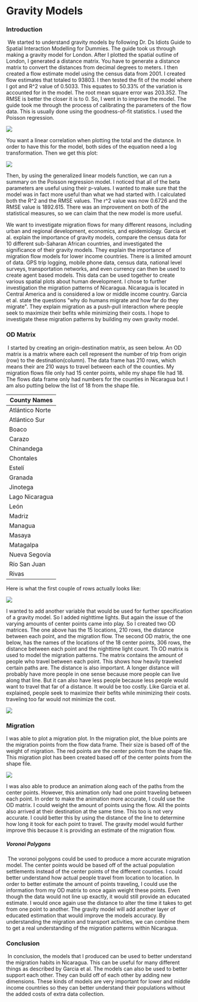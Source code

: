 # Gravity Models

### Introduction

​	We started to understand gravity models by following Dr. Ds Idiots Guide to Spatial Interaction Modelling for Dummies. The guide took us through making a gravity model for London. After I plotted the spatial outline of London, I generated a distance matrix. You have to generate a distance matrix to convert the distances from decimal degrees to meters. I then created a flow estimate model using the census data from 2001. I created flow estimates that totaled to 93803. I then tested the fit of the model where I got and R^2 value of 0.5033. This equates to 50.33% of the variation is accounted for in the model. The root mean square error was 203.352. The RMSE is better the closer it is to 0. So, I went in to improve the model. The guide took me through the process of calibrating the parameters of the flow data. This is usually done using the goodness-of-fit statistics. I used the Poisson regression.

![](poisson_plot.png)

You want a linear correlation when plotting the total and the distance. In order to have this  for the model, both sides of the equation need a log transformation. Then we get this plot:

![](log_poisson_plot.png)

Then, by using the generalized linear models function, we can run a summary on the Poisson regression model. I noticed that all of the beta parameters are useful using their p-values. I wanted to make sure that the model was in fact more useful than what we had started with. I calculated both the R^2 and the RMSE values. The r^2 value was now 0.6726 and the RMSE value is 1892.615. There was an improvement on both of the statistical measures, so we can claim that the new model is more useful.



We want to investigate migration flows for many different reasons, including urban and regional development, economics, and epidemiology. Garcia et al. explain the importance of gravity models, compare the census data for 10 different sub-Saharan African countries, and investigated the significance of their gravity models. They explain the importance of migration flow models for lower income countries. There is a limited amount of data. GPS trip logging, mobile phone data, census data, national level surveys, transportation networks, and even currency can then be used to create agent based models. This data can be used together to create various spatial plots about human development. I chose to further investigation the migration patterns of Nicaragua. Nicaragua is located in Central America and is considered a low or middle income country. Garcia et al. state the questions "why do humans migrate and how far do they migrate". They explain migration as a push-pull interaction where people seek to maximize their befits while minimizing their costs. I hope to investigate these migration patterns by building my own gravity model.

### OD Matrix

​	I started by creating an origin-destination matrix, as seen below. An OD matrix is a matrix where each cell represent the number of trip from origin (row) to the destination(column). The data frame has 210 rows, which means their are 210 ways to travel between each of the counties. My migration flows file only had 15 center points, while my shape file had 18. The flows data frame only had numbers for the counties in Nicaragua but I am also putting below the list of 18 from the shape file. 

| County Names    |
| --------------- |
| Atlántico Norte |
| Atlántico Sur   |
| Boaco           |
| Carazo          |
| Chinandega      |
| Chontales       |
| Estelí          |
| Granada         |
| Jinotega        |
| Lago Nicaragua  |
| León            |
| Madriz          |
| Managua         |
| Masaya          |
| Matagalpa       |
| Nueva Segovia   |
| Río San Juan    |
| Rivas           |



Here is what the first couple of rows actually looks like:

![](od_matrix.png)

I wanted to add another variable that would be used for further specification of a gravity model. So I added nighttime lights. But again the issue of the varying amounts of center points came into play. So I created two OD matrices. The one above has the 15 locations, 210 rows, the distance between each point, and the migration flow. The second OD matrix, the one below, has the names of the locations of the 18 center points, 306 rows, the distance between each point and the nighttime light count. Th OD matrix is used to model the migration patterns. The matrix contains the amount of people who travel between each point. This shows how heavily traveled certain paths are. The distance is also important. A longer distance will probably have more people in one sense because more people can live along that line. But it can also have less people because less people would want to travel that far of a distance. It would be too costly. Like Garcia et al. explained, people seek to maximize their befits while minimizing their costs. traveling too far would not minimize the cost.

![](od_matrix2.png)



### Migration

I was able to plot a migration plot. In the migration plot, the blue points are the migration points from the flow data frame. Their size is based off of the weight of migration. The red points are the center points from the shape file. This migration plot has been created based off of the center points from the shape file. 

![](migration_plot1.png)

I was also able to produce an animation along each of the paths from the center points. However, this animation only had one point traveling between each point. In order to make the animation more accurate, I could use the OD matrix. I could weight the amount of points using the flow. All the points also arrived at their destination at the same time. This too is not very accurate. I could better this by using the distance of the line to determine how long it took for each point to travel. The gravity model would further improve this because it is providing an estimate of the migration flow. 



##### Voronoi Polygons

​	The voronoi polygons could be used to produce a more accurate migration model. The center points would be based off of the actual population settlements instead of the center points of the different counties. I could better understand how actual people travel from location to location. In order to better estimate the amount of points traveling, I could use the information from my OD matrix to once again weight these points. Even though the data would not line up exactly, it would still provide an educated estimate. I would once again use the distance to alter the time it takes to get from one point to another. The gravity model will add another layer of educated estimation that would improve the models accuracy. By understanding the migration and transport activities, we can combine them to get a real understanding of the migration patterns within Nicaragua.



### Conclusion

​	In conclusion, the models that I produced can be used to better understand the migration habits in Nicaragua. This can be useful for many different things as described by Garcia et al. The models can also be used to better support each other. They can build off of each other by adding new dimensions. These kinds of models are very important for lower and middle income countries so they can better understand their populations without the added costs of extra data collection.
